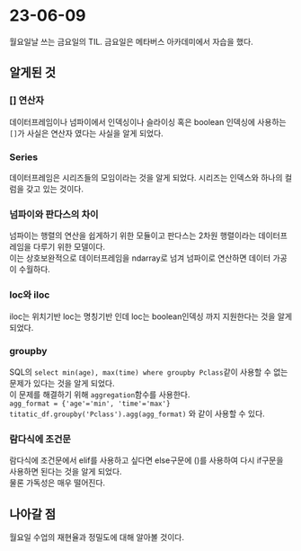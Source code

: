 # 23-06-09

월요일날 쓰는 금요일의 TIL. 금요일은 메타버스 아카데미에서 자습을 했다.

## 알게된 것

### \[\] 연산자

데이터프레임이나 넘파이에서 인덱싱이나 슬라이싱 혹은 boolean 인덱싱에 사용하는 `[]`가 사실은 연산자 였다는 사실을 알게 되었다.  

### Series

데이터프레임은 시리즈들의 모임이라는 것을 알게 되었다. 시리즈는 인덱스와 하나의 컬럼을 갖고 있는 것이다.  

### 넘파이와 판다스의 차이

넘파이는 행렬의 연산을 쉽게하기 위한 모듈이고 판다스는 2차원 행렬이라는 데이터프레임을 다루기 위한 모델이다.  
이는 상호보완적으로 데이터프레임을 ndarray로 넘겨 넘파이로 연산하면 데이터 가공이 수월하다.  

### loc와 iloc

iloc는 위치기반 loc는 명칭기반 인데 loc는 boolean인덱싱 까지 지원한다는 것을 알게 되었다.  

### groupby

SQL의 `select min(age), max(time) where groupby Pclass`같이 사용할 수 없는 문제가 있다는 것을 알게 되었다.  
이 문제를 해결하기 위해 `aggregation`함수를 사용한다.  
`agg_format = {'age'='min', 'time'='max'}`  
`titatic_df.groupby('Pclass').agg(agg_format)` 와 같이 사용할 수 있다.  

### 람다식에 조건문

람다식에 조건문에서 elif를 사용하고 싶다면 else구문에 ()를 사용하여 다시 if구문을 사용하면 된다는 것을 알게 되었다.  
물론 가독성은 매우 떨어진다.  

## 나아갈 점

월요일 수업의 재현율과 정밀도에 대해 알아볼 것이다.  
